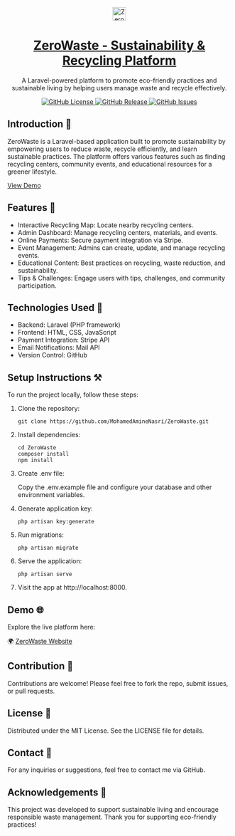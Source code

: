 <p align="center">
   <a href="https://github.com/MohamedAmineNasri/ZeroWaste" target="_blank">
      <img src="https://user-images.githubusercontent.com/5073095/165227845-438b0f58-d2c2-49c4-92e9-349577b0b48d.png" alt="ZeroWaste Logo" width="30px" height="auto">
   </a></p>
<h1 align="center">
   <a href="https://github.com/MohamedAmineNasri/ZeroWaste" target="_blank" align="center">
      ZeroWaste - Sustainability & Recycling Platform
   </a></h1>
<p align="center">A Laravel-powered platform to promote eco-friendly practices and sustainable living by helping users manage waste and recycle effectively.</p>

<p align="center">
  <a href="https://github.com/MohamedAmineNasri/ZeroWaste">
    <img src="https://img.shields.io/github/license/MohamedAmineNasri/ZeroWaste" alt="GitHub License">
  </a>
  <a href="https://github.com/MohamedAmineNasri/ZeroWaste">
    <img src="https://img.shields.io/github/v/release/MohamedAmineNasri/ZeroWaste" alt="GitHub Release">
  </a>
  <a href="https://github.com/MohamedAmineNasri/ZeroWaste">
    <img src="https://img.shields.io/github/issues/MohamedAmineNasri/ZeroWaste" alt="GitHub Issues">
  </a>
</p>
<!-- <p align="center">
  <kbd>[<a href="http://zerowaste.kesug.com/auth/register-basic">
    <img src="https://user-images.githubusercontent.com/5073095/165227845-438b0f58-d2c2-49c4-92e9-349577b0b48d.png" alt="ZeroWaste Demo Screenshot">
  </a>]</kbd>
</p> -->

<h2>Introduction 🚀</h2>

<p>ZeroWaste is a Laravel-based application built to promote sustainability by empowering users to reduce waste, recycle efficiently, and learn sustainable practices. The platform offers various features such as finding recycling centers, community events, and educational resources for a greener lifestyle.</p>

<p><a href="http://zerowaste.kesug.com/auth/register-basic">View Demo</a></p>

<h2>Features 🌱</h2>

<ul>
  <li>Interactive Recycling Map: Locate nearby recycling centers.</li>
  <li>Admin Dashboard: Manage recycling centers, materials, and events.</li>
  <li>Online Payments: Secure payment integration via Stripe.</li>
  <li>Event Management: Admins can create, update, and manage recycling events.</li>
  <li>Educational Content: Best practices on recycling, waste reduction, and sustainability.</li>
  <li>Tips & Challenges: Engage users with tips, challenges, and community participation.</li>
</ul>

<h2>Technologies Used 🔧</h2>

<ul>
  <li>Backend: Laravel (PHP framework)</li>
  <li>Frontend: HTML, CSS, JavaScript</li>
  <li>Payment Integration: Stripe API</li>
  <li>Email Notifications: Mail API</li>
  <li>Version Control: GitHub</li>
</ul>

<h2>Setup Instructions ⚒️</h2>

<p>To run the project locally, follow these steps:</p>

<ol>
  <li>Clone the repository:
    <pre><code>git clone https://github.com/MohamedAmineNasri/ZeroWaste.git</code></pre>
  </li>
  <li>Install dependencies:
    <pre><code>cd ZeroWaste
composer install
npm install</code></pre>
  </li>
  <li>Create .env file:
    <p>Copy the .env.example file and configure your database and other environment variables.</p>
  </li>
  <li>Generate application key:
    <pre><code>php artisan key:generate</code></pre>
  </li>
  <li>Run migrations:
    <pre><code>php artisan migrate</code></pre>
  </li>
  <li>Serve the application:
    <pre><code>php artisan serve</code></pre>
  </li>
  <li>Visit the app at http://localhost:8000.</li>
</ol>


<h2>Demo 🌐</h2>

<p>Explore the live platform here:</p>

<p>🌍 <a href="http://zerowaste.kesug.com/auth/register-basic">ZeroWaste Website</a></p>

<h2>Contribution 🤝</h2>

<p>Contributions are welcome! Please feel free to fork the repo, submit issues, or pull requests.</p>

<h2>License 📄</h2>

<p>Distributed under the MIT License. See the LICENSE file for details.</p>

<h2>Contact 📧</h2>

<p>For any inquiries or suggestions, feel free to contact me via GitHub.</p>

<!-- <h2>Social Media 📱</h2>

<p>Follow for updates:</p>

<ul>
  <li>Twitter</li>
  <li>LinkedIn</li>
</ul>-->

<h2>Acknowledgements 💚</h2>

<p>This project was developed to support sustainable living and encourage responsible waste management. Thank you for supporting eco-friendly practices!</p>
